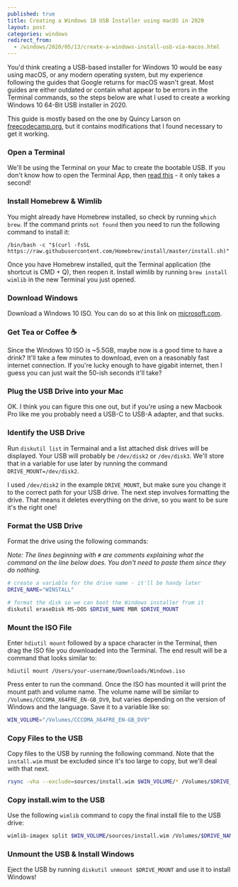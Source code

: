```yaml
---
published: true
title: Creating a Windows 10 USB Installer using macOS in 2020
layout: post
categories: windows
redirect_from:
  - /windows/2020/05/13/create-a-windows-install-usb-via-macos.html
---
```


You'd think creating a USB-based installer for Windows 10 would be easy using
macOS, or any modern operating system, but my experience following the guides
that Google returns for macOS wasn't great. Most guides are either outdated or
contain what appear to be errors in the Terminal commands, so the steps below
are what I used to create a working Windows 10 64-Bit USB installer in 2020.

This guide is mostly based on the one by Quincy Larson on
[freecodecamp.org](https://www.freecodecamp.org/news/how-make-a-windows-10-usb-using-your-mac-build-a-bootable-iso-from-your-macs-terminal/),
but it contains modifications that I found necessary to get it working.


### Open a Terminal
We'll be using the Terminal on your Mac to create the bootable USB. If you
don't know how to open the Terminal App, then [read this](https://support.apple.com/en-gb/guide/terminal/apd5265185d-f365-44cb-8b09-71a064a42125/mac) - it only takes a second!

### Install Homebrew & Wimlib
You might already have Homebrew installed, so check by running `which brew`. If
the command prints `not found` then you need to run the following command to
install it:

```
/bin/bash -c "$(curl -fsSL https://raw.githubusercontent.com/Homebrew/install/master/install.sh)"
```

Once you have Homebrew installed, quit the Terminal application (the shortcut
is CMD + Q), then reopen it. Install wimlib by running `brew install wimlib` in
the new Terminal you just opened.

### Download Windows
Download a Windows 10 ISO. You can do so at this link on [microsoft.com](https://www.microsoft.com/en-us/software-download/windows10ISO).

### Get Tea or Coffee ☕
Since the Windows 10 ISO is ~5.5GB, maybe now is a good time to have a drink?
It'll take a few minutes to download, even on a reasonably fast internet
connection. If you're lucky enough to have gigabit internet, then I guess you
can just wait the 50-ish seconds it'll take?

### Plug the USB Drive into your Mac
OK. I think you can figure this one out, but if you're using a new Macbook Pro
like me you probably need a USB-C to USB-A adapter, and that sucks.

### Identify the USB Drive
Run `diskutil list` in Termainal and a list attached disk drives will be
displayed. Your USB will probably be `/dev/disk2` or `/dev/disk3`. We'll
store that in a variable for use later by running the command
`DRIVE_MOUNT=/dev/disk2`.

I used `/dev/disk2` in the example `DRIVE_MOUNT`, but make sure you change it to the correct path for your USB drive. The next step involves formatting the drive. That means it deletes everything on the drive, so you want to be sure it's the right one!

### Format the USB Drive
Format the drive using the following commands:

_Note: The lines beginning with `#` are comments explaining what the command on the line below does. You don't need to paste them since they do nothing._

```bash
# create a variable for the drive name - it'll be handy later
DRIVE_NAME="WINSTALL"

# format the disk so we can boot the Windows installer from it
diskutil eraseDisk MS-DOS $DRIVE_NAME MBR $DRIVE_MOUNT
```

### Mount the ISO File
Enter `hdiutil mount` followed by a space character in the Terminal, then drag
the ISO file you downloaded into the Terminal. The end result will be a command
that looks similar to:

```
hdiutil mount /Users/your-username/Downloads/Windows.iso
```

Press enter to run the command. Once the ISO has mounted it will print the
mount path and volume name. The volume name will be similar to
`/Volumes/CCCOMA_X64FRE_EN-GB_DV9`, but varies depending on the version of
Windows and the language. Save it to a variable like so:

```bash
WIN_VOLUME="/Volumes/CCCOMA_X64FRE_EN-GB_DV9"
```

### Copy Files to the USB
Copy files to the USB by running the following command. Note that the
`install.wim` must be excluded since it's too large to copy, but we'll deal
with that next.

```bash
rsync -vha --exclude=sources/install.wim $WIN_VOLUME/* /Volumes/$DRIVE_NAME
```

### Copy install.wim to the USB
Use the following `wimlib` command to copy the final install file to the USB
drive: 

```bash
wimlib-imagex split $WIN_VOLUME/sources/install.wim /Volumes/$DRIVE_NAME/sources/install.swm 4000
```

### Unmount the USB & Install Windows
Eject the USB by running `diskutil unmount $DRIVE_MOUNT` and use it to install
Windows!
